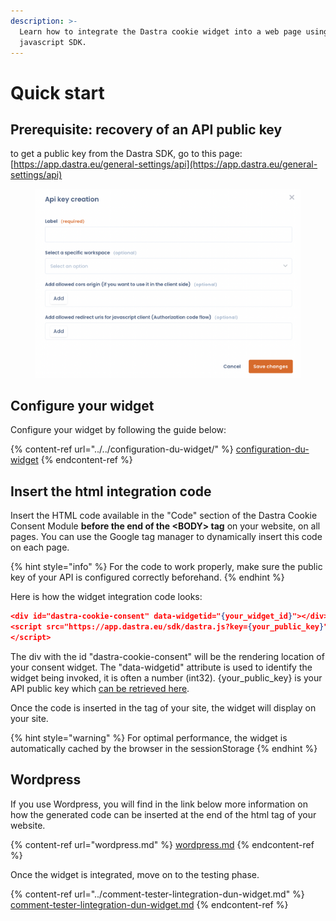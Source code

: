 ```yaml
---
description: >-
  Learn how to integrate the Dastra cookie widget into a web page using the
  javascript SDK.
---
```


# Quick start

## Prerequisite: recovery of an API public key

to get a public key from the Dastra SDK, go to this page: [https://app.dastra.eu/general-settings/api](https://app.dastra.eu/general-settings/api)

<figure><img src="../../../../.gitbook/assets/Capture d’écran 2023-02-21 à 17.13.48.png" alt=""><figcaption></figcaption></figure>

## Configure your widget

Configure your widget by following the guide below:

{% content-ref url="../../configuration-du-widget/" %}
[configuration-du-widget](../../configuration-du-widget/)
{% endcontent-ref %}

## Insert the html integration code

Insert the HTML code available in the "Code" section of the Dastra Cookie Consent Module **before the end of the \<BODY> tag** on your website, on all pages. You can use the Google tag manager to dynamically insert this code on each page.

{% hint style="info" %}
For the code to work properly, make sure the public key of your API is configured correctly beforehand.
{% endhint %}

Here is how the widget integration code looks:

```json
<div id="dastra-cookie-consent" data-widgetid="{your_widget_id}"></div>
<script src="https://app.dastra.eu/sdk/dastra.js?key={your_public_key}" async>
</script>
```

The div with the id "dastra-cookie-consent" will be the rendering location of your consent widget. The "data-widgetid" attribute is used to identify the widget being invoked, it is often a number (int32). {your\_public\_key} is your API public key which [can be retrieved here](https://app.dastra.eu/general-settings/api).

Once the code is inserted in the tag of your site, the widget will display on your site.

{% hint style="warning" %}
For optimal performance, the widget is automatically cached by the browser in the sessionStorage
{% endhint %}

## Wordpress

If you use Wordpress, you will find in the link below more information on how the generated code can be inserted at the end of the html tag of your website.

{% content-ref url="wordpress.md" %}
[wordpress.md](wordpress.md)
{% endcontent-ref %}

Once the widget is integrated, move on to the testing phase.

{% content-ref url="../comment-tester-lintegration-dun-widget.md" %}
[comment-tester-lintegration-dun-widget.md](../comment-tester-lintegration-dun-widget.md)
{% endcontent-ref %}
